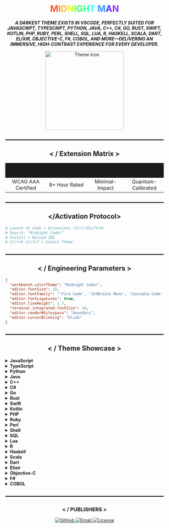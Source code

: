 <!-- MIDNIGHT CODER - A VS Code Theme by Girish Kor -->

<h1 align="center">
  <span style="color:#ff5733">M</span><span style="color:#ff8d33">I</span><span style="color:#ffbd33">D</span><span style="color:#dbff33">N</span><span style="color:#75ff33">I</span><span style="color:#33ff57">G</span><span style="color:#33ffa5">H</span><span style="color:#33fff5">T</span> <span style="color:#339cff">M</span><span style="color:#5733ff">A</span><span style="color:#8d33ff">N</span>
</h1>

<p align="center">
  <b><i>A DARKEST THEME EXISTS IN VSCODE, PERFECTLY SUITED FOR JAVASCRIPT, TYPESCRIPT, PYTHON, JAVA, C++, C#, GO, RUST, SWIFT, KOTLIN, PHP, RUBY, PERL, SHELL, SQL, LUA, R, HASKELL, SCALA, DART, ELIXIR, OBJECTIVE-C, F#, COBOL, AND MORE—DELIVERING AN IMMERSIVE, HIGH-CONTRAST EXPERIENCE FOR EVERY DEVELOPER.</i></b>
</p>

<div align="center">
  <img src="https://github.com/girish-kor/midnight-coder/blob/main/assets/theme-icon.gif" alt="Theme Icon" width="250">
</div>

<hr style="border: 1px solid #333; margin: 30px 0">

<h2 align="center"> &lt; / Extension Matrix &gt; </h2>

<table align="center">
  <tr align="center" style="background-color: #1a1a1a;">
    <td><b>CONTRAST RATIO</b></td>
    <td><b>ERGONOMICS</b></td>
    <td><b>COGNITIVE LOAD</b></td>
    <td><b>COLOR SCIENCE</b></td>
  </tr>
  <tr align="center">
    <td>WCAG AAA Certified</td>
    <td>8+ Hour Rated</td>
    <td>Minimal-Impact</td>
    <td>Quantum-Calibrated</td>
  </tr>
</table>

<hr style="border: 1px solid #333; margin: 30px 0">

<h2 align="center"> &lt;/Activation Protocol&gt; </h2>

```sh
# Launch VS Code > Extensions (Ctrl+Shift+X)
# Search: "Midnight Coder"
# Install > Reload IDE
# Ctrl+K Ctrl+T > Select Theme
```

<hr style="border: 1px solid #333; margin: 30px 0">

<h2 align="center"> &lt; / Engineering Parameters &gt; </h2>

```json
{
  "workbench.colorTheme": "Midnight Coder",
  "editor.fontSize": 15,
  "editor.fontFamily": "'Fira Code', 'JetBrains Mono', 'Cascadia Code', Consolas, monospace",
  "editor.fontLigatures": true,
  "editor.lineHeight": 1.7,
  "terminal.integrated.fontSize": 14,
  "editor.renderWhitespace": "boundary",
  "editor.cursorBlinking": "blink"
}
```

<hr style="border: 1px solid #333; margin: 30px 0">

<h2 align="center"> &lt; / Theme Showcase &gt; </h2>

<details>
  <summary><b>JavaScript</b></summary>

```javascript
const fetchUser = async (id) => {
  try {
    const response = await fetch(`/api/users/${id}`);
    return response.json();
  } catch (error) {
    console.error("Fetch error:", error);
  }
};
```

</details>

<details>
  <summary><b>TypeScript</b></summary>

```typescript
interface User {
  id: number;
  name: string;
}

const getUser = async (id: number): Promise<User> => {
  const response = await fetch(`/api/users/${id}`);
  return response.json();
};
```

</details>

<details>
  <summary><b>Python</b></summary>

```python
with open('data.txt', 'r') as file:
    contents = file.read()

squares = [x**2 for x in range(10) if x % 2 == 0]
```

</details>

<details>
  <summary><b>Java</b></summary>

```java
public class Main {
    public static void main(String[] args) {
        Runnable task = () -> System.out.println("Quantum thread running");

        List<Integer> numbers = Arrays.asList(1, 2, 3);
        numbers.stream().map(n -> n * 2).forEach(System.out::println);
    }
}
```

</details>

<details>
  <summary><b>C++</b></summary>

```cpp
#include <iostream>
#include <vector>

int main() {
    std::vector<int> numbers = {1, 2, 3};
    for (int num : numbers) {
        std::cout << num * 2 << std::endl;
    }
    return 0;
}
```

</details>

<details>
  <summary><b>C#</b></summary>

```csharp
using System;
using System.Linq;

class Program {
    static void Main() {
        var numbers = new int[] {1, 2, 3};
        var doubled = numbers.Select(n => n * 2);
        foreach (var num in doubled) {
            Console.WriteLine(num);
        }
    }
}
```

</details>

<details>
  <summary><b>Go</b></summary>

```go
package main

import "fmt"

func main() {
    numbers := []int{1, 2, 3}
    for _, num := range numbers {
        fmt.Println(num * 2)
    }
}
```

</details>

<details>
  <summary><b>Rust</b></summary>

```rust
fn main() {
    let numbers = vec![1, 2, 3];
    let doubled: Vec<_> = numbers.iter().map(|n| n * 2).collect();
    println!("{:?}", doubled);
}
```

</details>

<details>
  <summary><b>Swift</b></summary>

```swift
let numbers = [1, 2, 3]
let doubled = numbers.map { $0 * 2 }
print(doubled)
```

</details>

<details>
  <summary><b>Kotlin</b></summary>

```kotlin
fun main() {
    val numbers = listOf(1, 2, 3)
    val doubled = numbers.map { it * 2 }
    println(doubled)
}
```

</details>

<details>
  <summary><b>PHP</b></summary>

```php
<?php
$numbers = [1, 2, 3];
$doubled = array_map(fn($n) => $n * 2, $numbers);
print_r($doubled);
?>
```

</details>

<details>
  <summary><b>Ruby</b></summary>

```ruby
numbers = [1, 2, 3]
doubled = numbers.map { |n| n * 2 }
puts doubled
```

</details>

<details>
  <summary><b>Perl</b></summary>

```perl
my @numbers = (1, 2, 3);
my @doubled = map { $_ * 2 } @numbers;
print "@doubled\n";
```

</details>

<details>
  <summary><b>Shell</b></summary>

```bash
#!/bin/bash
DEPLOY_ENV="production"
QUANTUM_SERVICE_VERSION="1.4.2"

docker build -t quantum-service:$QUANTUM_SERVICE_VERSION .
aws ecr push quantum-service:$QUANTUM_SERVICE_VERSION
```

</details>

<details>
  <summary><b>SQL</b></summary>

```sql
SELECT id, name, age * 2 AS double_age FROM users WHERE active = 1;
```

</details>

<details>
  <summary><b>Lua</b></summary>

```lua
numbers = {1, 2, 3}
for i, num in ipairs(numbers) do
    print(num * 2)
end
```

</details>

<details>
  <summary><b>R</b></summary>

```r
numbers <- c(1, 2, 3)
doubled <- numbers * 2
print(doubled)
```

</details>

<details>
  <summary><b>Haskell</b></summary>

```haskell
main = print (map (*2) [1, 2, 3])
```

</details>

<details>
  <summary><b>Scala</b></summary>

```scala
val numbers = List(1, 2, 3)
val doubled = numbers.map(_ * 2)
println(doubled)
```

</details>

<details>
  <summary><b>Dart</b></summary>

```dart
void main() {
  List<int> numbers = [1, 2, 3];
  List<int> doubled = numbers.map((n) => n * 2).toList();
  print(doubled);
}
```

</details>

<details>
  <summary><b>Elixir</b></summary>

```elixir
numbers = [1, 2, 3]
doubled = Enum.map(numbers, &(&1 * 2))
IO.inspect(doubled)
```

</details>

<details>
  <summary><b>Objective-C</b></summary>

```objective-c
NSArray *numbers = @[@1, @2, @3];
NSArray *doubled = [numbers valueForKeyPath:@"@unionOfObjects.self.intValue * 2"];
NSLog(@"%@", doubled);
```

</details>

<details>
  <summary><b>F#</b></summary>

```fsharp
let numbers = [1; 2; 3]
let doubled = List.map ((*) 2) numbers
printfn "%A" doubled
```

</details>

<details>
  <summary><b>COBOL</b></summary>

```cobol
IDENTIFICATION DIVISION.
PROGRAM-ID. DoubleNumbers.
DATA DIVISION.
WORKING-STORAGE SECTION.
    01 NUMBERS PIC 9(2) OCCURS 3 VALUE (1 2 3).
PROCEDURE DIVISION.
    PERFORM VARYING I FROM 1 BY 1 UNTIL I > 3
        DISPLAY NUMBERS(I) * 2
    END-PERFORM.
STOP RUN.
```

</details>

<hr style="border: 1px solid #333; margin: 30px 0">

<div align="center">
  <h3>&lt; / PUBLISHERS &gt;</h3>
  
  <a href="https://github.com/girish-kor">
    <img src="https://img.shields.io/badge/GitHub-girish--kor-%237A06F7?style=for-the-badge&logo=github" alt="GitHub">
  </a>
  
  <a href="mailto:girishkor05@gmail.com">
    <img src="https://img.shields.io/badge/Email-girishkor05%40gmail.com-%23C70039?style=for-the-badge&logo=gmail" alt="Email">
  </a>
  
  <a href="LICENSE">
    <img src="https://img.shields.io/badge/License-MIT-%2300C853?style=for-the-badge" alt="License">
  </a>
</div>

